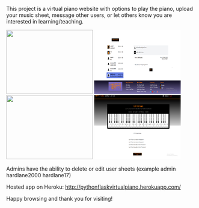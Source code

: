 This project is a virtual piano website with options to play the piano, upload your music sheet, message other users, or let others know you are interested in learning/teaching.

<img src = "https://user-images.githubusercontent.com/74912567/169735000-91f40dc5-ebec-48e2-980b-c81e3dd30942.png" height = "170" width = "230">
<img src = "static/images/email_page.png" height = "170" width = "230">
<img src = "https://user-images.githubusercontent.com/74912567/169733711-325aecf5-667d-44fc-85f8-da292f715317.png" height = "170" width = "230">
<img src = "static/images/autoplay_music.png" height = "170" width = "230">

Admins have the ability to delete or edit user sheets (example admin hardlane2000 hardlane17)

Hosted app on Heroku: http://pythonflaskvirtualpiano.herokuapp.com/

Happy browsing and thank you for visiting!